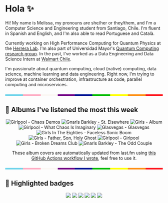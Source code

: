 # Hola ✨
Hi! My name is Melissa, my pronouns are she/her or they/them, and I'm a Computer Science and Engineering student from Santiago, Chile. I'm fluent in Spanish and English, and I'm also able to read Portuguese and Català.

Currently working on High Performance Computing for Quantum Physics at the [Herrera Lab](http://fherreralab.com/). I'm also part of Universidad Mayor's [Quantum Computing research group](https://www.diariomayor.cl/ciencia-um/docentes-y-estudiantes-crean-el-primer-grupo-de-computacion-cuantica-u-mayor.html). In the past, I've worked as a Data Engineering and Data Science Intern at [Walmart Chile](https://github.com/walmartdigital/).

I'm passionate about quantum computing, cloud (native) computing, data science, machine learning and data engineering. Right now, I'm trying to improve at container orchestration, infrastructure as code, parallel computing and microservices.

<img src="hr.png" width="100%" height="5px">

## 🎵 Albums I've listened the most this week
<!-- lastfm -->
<p align="center"><img src="https://lastfm.freetls.fastly.net/i/u/64s/61a88c1f242fb24a834301782e80f5c2.jpg" title="Girlpool - Chaos Demos"> <img src="https://lastfm.freetls.fastly.net/i/u/64s/4c7ec437f1e5c4406b6bd7dddb62a9d5.jpg" title="Gnarls Barkley - St. Elsewhere"> <img src="https://lastfm.freetls.fastly.net/i/u/64s/8489b52f6862ba8ceb48ffb0ac8459e3.png" title="Girls - Album"> <img src="https://lastfm.freetls.fastly.net/i/u/64s/55967bf374e18beb2348f5e644eee6b7.png" title="Girlpool - What Chaos Is Imaginary"> <img src="https://lastfm.freetls.fastly.net/i/u/64s/ac824adac9df45bfa87b643ff101080f.png" title="Glasvegas - Glasvegas"> <img src="https://lastfm.freetls.fastly.net/i/u/64s/1c3901bd1a194d71812a1088b36d55ae.jpg" title="Girls In The Eighties - Faceless Sonic Boom"> <img src="https://lastfm.freetls.fastly.net/i/u/64s/9d92eef212461e52181c1b4a47cd7c31.png" title="Girls - Father, Son, Holy Ghost"> <img src="https://lastfm.freetls.fastly.net/i/u/64s/bbaab7fdb58daddd02385e8f7931ef95.jpg" title="Girlpool - Girlpool"> <img src="https://lastfm.freetls.fastly.net/i/u/64s/878f0fc7c5d9793ccd415e4e6d4de3e7.png" title="Girls - Broken Dreams Club"> <img src="https://lastfm.freetls.fastly.net/i/u/64s/e615fb2807a0450ca0bc49d3c2d8fcbe.png" title="Gnarls Barkley - The Odd Couple"> </p>

<p align="center">These album covers are automatically updated from last.fm using <a href="https://github.com/marketplace/actions/lastfm-to-markdown">this GitHub Actions workflow I wrote</a>, feel free to use it.</p>

<img src="hr.png" width="100%" height="5px">

## 🏅 Highlighted badges
<p align="center" style="vertical-align:middle;">
  <a href="https://www.credly.com/badges/c8caff74-4c34-4211-affe-8bd7692771c8"><img src="https://images.credly.com/size/100x100/images/cf9b772d-7cf9-4c11-9aa7-46ab006f0ce6/IBM_Quantum_Challenge_2021_Achievement_V2.png"></a>
  <a href="https://www.credly.com/badges/52a4021b-34e6-413d-a4bd-cc29d3a686f6"><img src="https://images.credly.com/size/100x100/images/28944969-813a-43b9-944f-7910111ce764/Professional_Certificate_-_Data_Science.png"></a>
  <a href="https://www.credly.com/badges/cfeca386-7b9d-487f-8e2b-b3cfa069c734"><img src="https://images.credly.com/size/100x100/images/ac4daa48-1924-4dc5-80cf-ede5a08bac51/Data_Science_Foundations_Specialization.png"></a>
  <a href="https://www.credly.com/badges/0372a945-8a67-4d57-9643-b46b8dbf2fa6"><img src="https://images.credly.com/size/100x100/images/4a5f4849-54ae-461f-97ad-cb9c9a04eb63/Adv_Data_Science_Specialization.png"></a>
  <a href="https://www.credly.com/badges/348acaad-19d1-4f5a-8a6f-145d80dca3dc"><img src="https://images.credly.com/size/100x100/images/1dee8dee-d779-462e-9fd4-df5119546349/Build_Smart_on_Kubernetes_World_Tour.png"></a>
  <a href="https://google.qwiklabs.com/public_profiles/9fac59c2-c0f1-4b5c-b207-47c9cd7d6072"><img src="https://cdn.qwiklabs.com/GHzcYBb00JYUF9Rgf3D9A4inwRHYnFtISMvcRlb%2FClU%3D" width="100px"></a>
</p>
